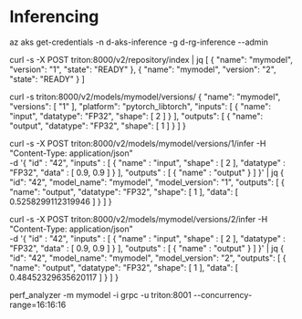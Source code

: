 # Inferencing

az aks get-credentials -n d-aks-inference -g d-rg-inference --admin


curl -s -X POST triton:8000/v2/repository/index | jq
[
  {
    "name": "mymodel",
    "version": "1",
    "state": "READY"
  },
  {
    "name": "mymodel",
    "version": "2",
    "state": "READY"
  }
]

curl -s triton:8000/v2/models/mymodel/versions/
{
  "name": "mymodel",
  "versions": [
    "1"
  ],
  "platform": "pytorch_libtorch",
  "inputs": [
    {
      "name": "input",
      "datatype": "FP32",
      "shape": [
        2
      ]
    }
  ],
  "outputs": [
    {
      "name": "output",
      "datatype": "FP32",
      "shape": [
        1
      ]
    }
  ]
}



curl -s -X POST triton:8000/v2/models/mymodel/versions/1/infer -H "Content-Type: application/json" \
-d '{
  "id" : "42",
  "inputs" : [
    {
      "name" : "input",
      "shape" : [ 2 ],
      "datatype" : "FP32",
      "data" : [ 0.9, 0.9 ]
    }
  ],
  "outputs" : [
    {
      "name" : "output"
    }
  ]
}' | jq
{
  "id": "42",
  "model_name": "mymodel",
  "model_version": "1",
  "outputs": [
    {
      "name": "output",
      "datatype": "FP32",
      "shape": [
        1
      ],
      "data": [
        0.5258299112319946
      ]
    }
  ]
}

curl -s -X POST triton:8000/v2/models/mymodel/versions/2/infer -H "Content-Type: application/json" \
-d '{
  "id" : "42",
  "inputs" : [
    {
      "name" : "input",
      "shape" : [ 2 ],
      "datatype" : "FP32",
      "data" : [ 0.9, 0.9 ]
    }
  ],
  "outputs" : [
    {
      "name" : "output"
    }
  ]
}' | jq
{
  "id": "42",
  "model_name": "mymodel",
  "model_version": "2",
  "outputs": [
    {
      "name": "output",
      "datatype": "FP32",
      "shape": [
        1
      ],
      "data": [
        0.48452329635620117
      ]
    }
  ]
}


perf_analyzer -m mymodel -i grpc -u triton:8001 --concurrency-range=16:16:16